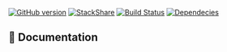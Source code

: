 [![GitHub version](https://badge.fury.io/gh/jkulak%2Flol-slack-bot.svg)](https://badge.fury.io/gh/jkulak%2Flol-slack-bot)
[![StackShare](http://img.shields.io/badge/tech-stack-0690fa.svg?style=flat)](http://stackshare.io/jkulak/lol-slack-bot)
[![Build Status](https://travis-ci.org/jkulak/lol-slack-bot.svg?branch=master)](https://travis-ci.org/jkulak/lol-slack-bot)
[![Dependecies](https://david-dm.org/jkulak/lol-slack-bot.svg)](https://david-dm.org/jkulak/lol-slack-bot)


## 📃 Documentation
